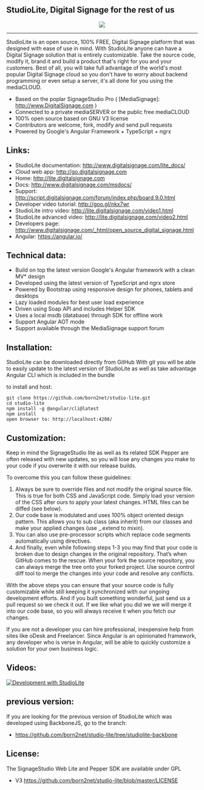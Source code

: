 StudioLite, Digital Signage for the rest of us
---------------------------------------

<!-- [![NPM](https://nodei.co/npm/studiolite.png)](https://nodei.co/npm/studiolite/) -->

<p align="center">  
  <img src="http://www.digitalsignage.com/files/techlogos.png">
</p>


------------------------------------------------------------------------

StudioLite is an open source, 100% FREE, Digital Signage platform that was designed with ease of use in mind.
With StudioLite anyone can have a Digital Signage solution that is entirely customizable. 
Take the source code, modify it, brand it and build a product that's right for you and your customers.
Best of all, you will take full advantage of the world's most popular Digital Signage cloud so you don't have to worry about backend programming or even setup a server, it's all done for you using the mediaCLOUD.

 - Based on the poplar SignageStudio Pro ( [MediaSignage]: http://www.DigitalSignage.com )
 - Connected to a private mediaSERVER or the public free mediaCLOUD
 - 100% open source based on GNU V3 license
 - Contributors are welcome, fork, modify and send pull requests
 - Powered by Google's Angular Framework + TypeScript +  ngrx 

Links:
------------------------------------------------------------------------
- StudioLite documentation: http://www.digitalsignage.com/lite_docs/
- Cloud web app: http://go.digitalsignage.com
- Home: http://lite.digitalsignage.com
- Docs: http://www.digitalsignage.com/msdocs/
- Support: http://script.digitalsignage.com/forum/index.php/board,9.0.html
- Developer video tutorial: http://goo.gl/nkx7wr
- StudioLite intro video: http://lite.digitalsignage.com/video1.html
- StudioLite advanced  video: http://lite.digitalsignage.com/video2.html
- Developers page: http://www.digitalsignage.com/_html/open_source_digital_signage.html
- Angular: https://angular.io/

Technical data:
------------------------------------------------------------------------
- Build on top the latest version Google's Angular framework with a clean MV* design
- Developed using the latest version of TypeScript and ngrx store
- Powered by Bootstrap using responsive design for phones, tablets and desktops
- Lazy loaded modules for best user load experience
- Driven using Soap API and includes Helper SDK
- Uses a local msdb (database) through SDK for offline work
- Support Angular AOT mode
- Support available through the MediaSignage support forum

Installation:
------------------------------------------------------------------------

StudioLite can be downloaded directly from GitHub
With git you will be able to easily update to the latest version of StudioLite as well as take advantage Angular CLI which is included in the bundle

to install and host:
```
git clone https://github.com/born2net/studio-lite.git
cd studio-lite
npm install -g @angular/cli@latest
npm install
open browser to: http://localhost:4208/
```

Customization:
------------------------------------------------------------------------
Keep in mind the SignageStudio lite as well as its related SDK Pepper are often released with new updates, so you will lose any changes you make to your code if you overwrite it with our release builds.

To overcome this you can follow these guidelines:

1.	Always be sure to override files and not modify the original source file. This is true for both CSS and JavaScript code. Simply load your version of the CSS after ours to apply your latest changes. HTML files can be diffed (see below).
2.	Our code base is modulated and uses 100% object oriented design pattern. This allows you to sub class (aka inherit) from our classes and make your applied changes (use _.extend to mixin).
3.	You can also use pre-processor scripts which replace code segments automatically using directives.
4.	And finally, even while following steps 1-3 you may find that your code is broken due to design changes in the original repository. That’s when GitHub comes to the rescue. When your fork the source repository, you can always merge the tree onto your forked project. Use source control diff tool to merge the changes into your code and resolve any conflicts.

With the above steps you can ensure that your source code is fully customizable while still keeping it synchronized with our ongoing development efforts.
And if you built something wonderful, just send us a pull request so we check it out. 
If we like what you did we we will merge it into our code base, so you will always receive it when you fetch our changes.

If you are not a developer you can hire professional, inexpensive help from sites like oDesk and Freelancer.
Since Angular is an opinionated framework, any developer who is verse in Angular, will be able to quickly customize a solution for your own business logic. 

Videos:
------------------------------------------------------------------------

[![Development with StudioLite](http://img.youtube.com/vi/Znti-QVDjvg/0.jpg)](https://www.youtube.com/watch?v=Znti-QVDjvg&feature=youtu.be "Advanced angular tips and tricks")


previous version:
------------------------------------------------------------------------
If you are looking for the previous version of StudioLite which was developed using BackboneJS, go to the branch:
 - https://github.com/born2net/studio-lite/tree/studiolite-backbone

License:
------------------------------------------------------------------------
The SignageStudio Web Lite and Pepper SDK are available under GPL
 - V3 https://github.com/born2net/studio-lite/blob/master/LICENSE



